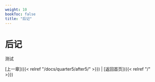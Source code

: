 ```yaml
---
weight: 10
bookToc: false
title: "后记"
---
```


# 后记

测试

[上一章]({{< relref "/docs/quarter5/after5/" >}}) | [返回首页]({{< relref "/" >}})